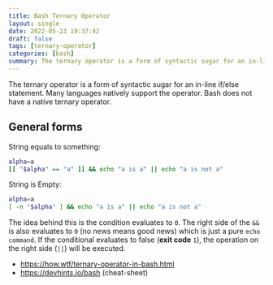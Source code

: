 ```yaml
---
title: Bash Ternary Operator
layout: single
date: 2022-05-23 19:37:42
draft: false
tags: [ternary-operator]
categories: [bash]
summary: The ternary operator is a form of syntactic sugar for an in-line if/else statement. Many languages natively support the operator. Bash does not have a native ternary operator.
---
```

The ternary operator is a form of syntactic sugar for an in-line if/else statement. Many languages natively support the operator. Bash does not have a native ternary operator.

## General forms

String equals to something:
```bash
alpha=a
[[ "$alpha" == "a" ]] && echo "a is a" || echo "a is not a"
```

String is Empty:
```bash
alpha=a
[ -n "$alpha" ] && echo "a is a" || echo "a is not a"
```

The idea behind this is the condition evaluates to `0`. The right side of the `&&` is also evaluates to `0` (no news means good news) which is just a pure `echo command`. If the conditional evaluates to false (**exit code** `1`), the operation on the right side (`||`) will be executed.

* <https://how.wtf/ternary-operator-in-bash.html>
* <https://devhints.io/bash> (cheat-sheet)

